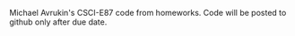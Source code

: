Michael Avrukin's CSCI-E87 code from homeworks.  Code will be posted to github only after due date.
